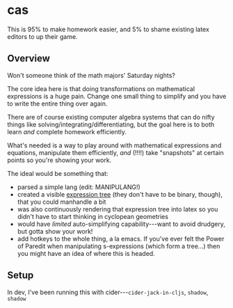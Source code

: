 # cas

This is 95% to make homework easier, and 5% to shame existing latex editors to up their game.

## Overview

Won't someone think of the math majors' Saturday nights?

The core idea here is that doing transformations on mathematical expressions is a huge pain.  Change one small thing to simplify and you have to write the entire thing over again.

There are of course existing computer algebra systems that can do nifty things like solving/integrating/differentiating, but the goal here is to both learn *and* complete homework efficiently.  

What's needed is a way to play around with mathematical expressions and equations, manipulate them efficiently, *and* (!!!!) take "snapshots" at certain points so you're showing your work.

The ideal would be something that:
  - parsed a simple lang (edit:  MANIPULANG!)
  - created a visible [expression tree](https://en.wikipedia.org/wiki/Binary_expression_tree) (they don't have to be binary, though), that you could manhandle a bit
  - was also continuously rendering that expression tree into latex so you didn't have to start thinking in cyclopean geometries
  - would have *limited* auto-simplifying capability---want to avoid drudgery, but gotta show your work!
  - add hotkeys to the whole thing, a la emacs.  If you've ever felt the Power of Paredit when manipulating s-expressions (which form a tree...) then you might have an idea of where this is headed.
  

  



## Setup


In dev, I've been running this with cider---`cider-jack-in-cljs`, `shadow`, `shadow`
